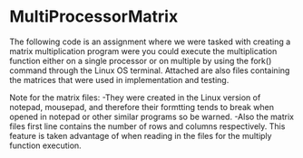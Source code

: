 # MultiProcessorMatrix
The following code is an assignment where we were tasked with creating a matrix multiplication program were you could execute the multiplication function either on a single processor or on multiple by using the fork() command through the Linux OS terminal. Attached are also files containing the matrices that were used in implementation and testing. 

Note for the matrix files:
  -They were created in the Linux version of notepad, mousepad, and therefore their formtting tends to break when opened in notepad or other similar programs so be warned. 
  -Also the matrix files first line contains the number of rows and columns respectively. This feature is taken advantage of when reading in the files for the multiply function execution.
